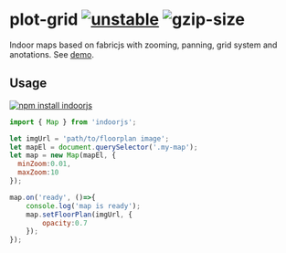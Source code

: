 # plot-grid [![unstable](http://badges.github.io/stability-badges/dist/unstable.svg)](http://github.com/badges/stability-badges) ![gzip-size](https://img.shields.io/badge/size-18.4kb-brightgreen.svg)

Indoor maps based on fabricjs with zooming, panning, grid system and anotations. 
See [demo](https://mudin.github.io/indoorjs).


## Usage

[![npm install indoorjs](https://nodei.co/npm/indoorjs.png?mini=true)](https://npmjs.org/package/indoorjs/)

```js
import { Map } from 'indoorjs';

let imgUrl = 'path/to/floorplan image';
let mapEl = document.querySelector('.my-map');
let map = new Map(mapEl, {
  minZoom:0.01,
  maxZoom:10
});

map.on('ready', ()=>{
	console.log('map is ready');
	map.setFloorPlan(imgUrl, {
		opacity:0.7
	});
});
```
